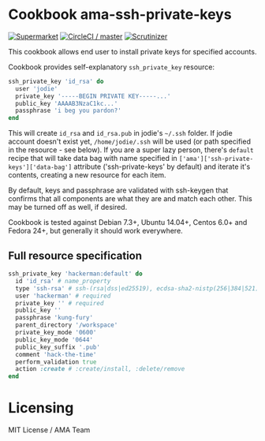 # Cookbook ama-ssh-private-keys

[![Supermarket](https://img.shields.io/cookbook/v/ama-ssh-private-keys.svg?style=flat-square)](https://supermarket.chef.io/cookbooks/ama-ssh-private-keys)
[![CircleCI / master](https://img.shields.io/circleci/project/github/ama-team/cookbook-ssh-private-keys/master.svg?style=flat-square)](https://circleci.com/gh/ama-team/cookbook-ssh-private-keys/tree/master)
[![Scrutinizer](https://img.shields.io/scrutinizer/g/ama-team/cookbook-ssh-private-keys.svg?style=flat-square)](https://scrutinizer-ci.com/g/ama-team/cookbook-ssh-private-keys/)

This cookbook allows end user to install private keys for specified 
accounts.

Cookbook provides self-explanatory `ssh_private_key` resource:
 
```ruby
ssh_private_key 'id_rsa' do
  user 'jodie'
  private_key '-----BEGIN PRIVATE KEY-----...'
  public_key 'AAAAB3NzaC1kc...'
  passphrase 'i beg you pardon?'
end
```

This will create `id_rsa` and `id_rsa.pub` in jodie's `~/.ssh` folder. If 
jodie account doesn't exist yet, `/home/jodie/.ssh` will be used (or
path specified in the resource - see below). If you are a super lazy
person, there's `default` recipe that will take data bag with name
specified in `['ama']['ssh-private-keys']['data-bag']` attribute
('ssh-private-keys' by default) and iterate it's contents, creating a
new resource for each item.

By default, keys and passphrase are validated with ssh-keygen that 
confirms that all components are what they are and match each other.
This may be turned off as well, if desired.

Cookbook is tested against Debian 7.3+, Ubuntu 14.04+, Centos 6.0+ 
and Fedora 24+, but generally it should work everywhere.

## Full resource specification

```ruby
ssh_private_key 'hackerman:default' do
  id 'id_rsa' # name_property
  type 'ssh-rsa' # ssh-(rsa|dss|ed25519), ecdsa-sha2-nistp(256|384|521)
  user 'hackerman' # required
  private_key '' # required
  public_key ''
  passphrase 'kung-fury'
  parent_directory '/workspace'
  private_key_mode '0600'
  public_key_mode '0644'
  public_key_suffix '.pub'
  comment 'hack-the-time'
  perform_validation true
  action :create # :create/install, :delete/remove
end
```

# Licensing

MIT License / AMA Team
